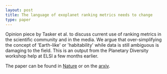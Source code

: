 ```yaml
---
layout: post
title: The language of exoplanet ranking metrics needs to change
type: paper
---
```


Opinion piece by Tasker et al. to discuss current use of ranking metrics in the 
scientific community and in the media. We argue that over-simplifying the 
concept of 'Earth-like' or 'habitability' while data is still ambiguous is 
damaging to the field. This is an output from the Planetary Diversity workshop 
help at ELSI a few months earlier.

The paper can be found in [Nature](https://www.nature.com/articles/s41550-017-0042) or on the [arxiv](https://arxiv.org/pdf/1708.01363.pdf).
